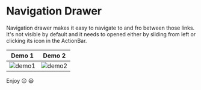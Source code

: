 # Navigation Drawer 

Navigation drawer makes it easy to navigate to and fro between those links. It's not visible by default and it needs to opened either by sliding from left or clicking its icon in the ActionBar.





  Demo 1     |   Demo 2 
 :-------------------------:|:-------------------------:
![demo1](https://media.giphy.com/media/ehbAtzetGQbLHkvQT5/giphy.gif) | ![demo2](https://media.giphy.com/media/Ur1Vbi3myJKhI3gAlg/giphy.gif)

            
                                                                          


  
Enjoy :wink: :smiley:

